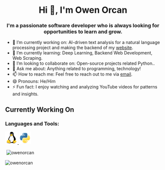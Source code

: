 <h1 align="center">Hi 👋, I'm Owen Orcan</h1>
<h3 align="center">I'm a passionate software developer who is always looking for opportunities to learn and grow.
</h3>


- 🔭 I’m currently working on: AI-driven text analysis for a natural language processing project and making the backend of my [website](https://orhan.orcan.uk/).
- 🌱 I’m currently learning: Deep Learning, Backend Web Development, Web Scraping.
- 👯 I’m looking to collaborate on: Open-source projects related Python..
- 💬 Ask me about: Anything related to programming, technology!
- 📫 How to reach me: Feel free to reach out to me via [email](mailto:owen.orcan@gmail.com).
- 😄 Pronouns: He/Him
- ⚡ Fun fact: I enjoy watching and analyzing YouTube videos for patterns and insights.

## Currently Working On


<p align="left">
</p>

<h3 align="left">Languages and Tools:</h3>
<p align="left"> <a href="https://www.linux.org/" target="_blank" rel="noreferrer"> <img src="https://raw.githubusercontent.com/devicons/devicon/master/icons/linux/linux-original.svg" alt="linux" width="40" height="40"/> </a> <a href="https://www.python.org" target="_blank" rel="noreferrer"> <img src="https://raw.githubusercontent.com/devicons/devicon/master/icons/python/python-original.svg" alt="python" width="40" height="40"/> </a> </p>

<p>&nbsp;<img align="center" src="https://github-readme-stats.vercel.app/api?username=owenorcan&show_icons=true&locale=en" alt="owenorcan" /></p>

<p><img align="center" src="https://github-readme-streak-stats.herokuapp.com/?user=owenorcan&" alt="owenorcan" /></p>
